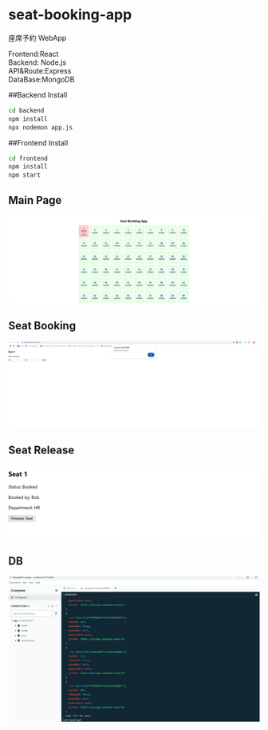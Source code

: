 # seat-booking-app

座席予約 WebApp

Frontend:React  
Backend: Node.js  
API&Route:Express  
DataBase:MongoDB

##Backend Install

```bash
cd backend
npm install
npx nodemon app.js
```

##Frontend Install

```bash
cd frontend
npm install
npm start
```

## Main Page

![MainPage](/photo/listpage.png)

## Seat Booking

![SeatBook](/photo/seatbook.png)

## Seat Release

![SeatRelease](/photo/release.png)

## DB

![DB](/photo/db.png)
